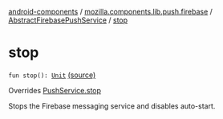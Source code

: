 [android-components](../../index.md) / [mozilla.components.lib.push.firebase](../index.md) / [AbstractFirebasePushService](index.md) / [stop](./stop.md)

# stop

`fun stop(): `[`Unit`](https://kotlinlang.org/api/latest/jvm/stdlib/kotlin/-unit/index.html) [(source)](https://github.com/mozilla-mobile/android-components/blob/master/components/lib/push-firebase/src/main/java/mozilla/components/lib/push/firebase/AbstractFirebasePushService.kt#L86)

Overrides [PushService.stop](../../mozilla.components.concept.push/-push-service/stop.md)

Stops the Firebase messaging service and disables auto-start.

